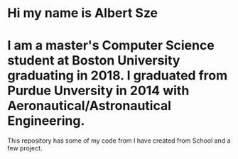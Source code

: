 # Hi my name is Albert Sze
# I am a master's Computer Science student at Boston University graduating in 2018. I graduated from Purdue Unversity in 2014 with Aeronautical/Astronautical Engineering.

This repository has some of my code from I have created from School and a few project.
